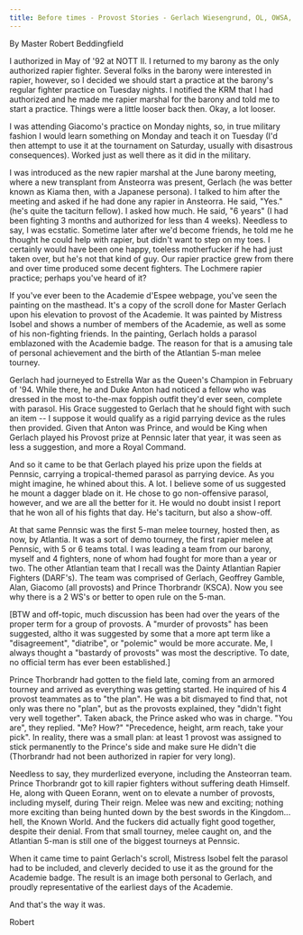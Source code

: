 ```yaml
---
title: Before times - Provost Stories - Gerlach Wiesengrund, OL, OWSA, Baron
---
```


By Master Robert Beddingfield


I authorized in May of '92 at NOTT II. I returned to my barony as the only authorized rapier fighter. Several folks in the barony were interested in rapier, however, so I decided we should start a practice at the barony's regular fighter practice on Tuesday nights. I notified the KRM that I had authorized and he made me rapier marshal for the barony and told me to start a practice. Things were a little looser back then. Okay, a lot looser.

I was attending Giacomo's practice on Monday nights, so, in true military fashion I would learn something on Monday and teach it on Tuesday (I'd then attempt to use it at the tournament on Saturday, usually with disastrous consequences). Worked just as well there as it did in the military.

I was introduced as the new rapier marshal at the June barony meeting, where a new transplant from Ansteorra was present, Gerlach (he was better known as Kiama then, with a Japanese persona). I talked to him after the meeting and asked if he had done any rapier in Ansteorra. He said, "Yes." (he's quite the taciturn fellow). I asked how much. He said, "6 years" (I had been fighting 3 months and authorized for less than 4 weeks). Needless to say, I was ecstatic. Sometime later after we'd become friends, he told me he thought he could help with rapier, but didn't want to step on my toes. I certainly would have been one happy, toeless motherfucker if he had just taken over, but he's not that kind of guy. Our rapier practice grew from there and over time produced some decent fighters. The Lochmere rapier practice; perhaps you've heard of it?

If you've ever been to the Academie d'Espee webpage, you've seen the painting on the masthead. It's a copy of the scroll done for Master Gerlach upon his elevation to provost of the Academie. It was painted by Mistress Isobel and shows a number of members of the Academie, as well as some of his non-fighting friends. In the painting, Gerlach holds a parasol emblazoned with the Academie badge. The reason for that is a amusing tale of personal achievement and the birth of the Atlantian 5-man melee tourney.

Gerlach had journeyed to Estrella War as the Queen's Champion in February of '94. While there, he and Duke Anton had noticed a fellow who was dressed in the most to-the-max foppish outfit they'd ever seen, complete with parasol. His Grace suggested to Gerlach that he should fight with such an item -- I suppose it would qualify as a rigid parrying device as the rules then provided. Given that Anton was Prince, and would be King when Gerlach played his Provost prize at Pennsic later that year, it was seen as less a suggestion, and more a Royal Command.

And so it came to be that Gerlach played his prize upon the fields at Pennsic, carrying a tropical-themed parasol as parrying device. As you might imagine, he whined about this. A lot. I believe some of us suggested he mount a dagger blade on it. He chose to go non-offensive parasol, however, and we are all the better for it. He would no doubt insist I report that he won all of his fights that day. He's taciturn, but also a show-off.

At that same Pennsic was the first 5-man melee tourney, hosted then, as now, by Atlantia. It was a sort of demo tourney, the first rapier melee at Pennsic, with 5 or 6 teams total. I was leading a team from our barony, myself and 4 fighters, none of whom had fought for more than a year or two. The other Atlantian team that I recall was the Dainty Atlantian Rapier Fighters (DARF's). The team was comprised of Gerlach, Geoffrey Gamble, Alan, Giacomo (all provosts) and Prince Thorbrandr (KSCA). Now you see why there is a 2 WS's or better to open rule on the 5-man.

[BTW and off-topic, much discussion has been had over the years of the proper term for a group of provosts. A "murder of provosts" has been suggested, altho it was suggested by some that a more apt term like a "disagreement", "diatribe", or "polemic" would be more accurate. Me, I always thought a "bastardy of provosts" was most the descriptive. To date, no official term has ever been established.]

Prince Thorbrandr had gotten to the field late, coming from an armored tourney and arrived as everything was getting started. He inquired of his 4 provost teammates as to "the plan". He was a bit dismayed to find that, not only was there no "plan", but as the provosts explained, they "didn't fight very well together". Taken aback, the Prince asked who was in charge. "You are", they replied. "Me? How?" "Precedence, height, arm reach, take your pick". In reality, there was a small plan: at least 1 provost was assigned to stick permanently to the Prince's side and make sure He didn't die (Thorbrandr had not been authorized in rapier for very long).

Needless to say, they murderlized everyone, including the Ansteorran team. Prince Thorbrandr got to kill rapier fighters without suffering death Himself. He, along with Queen Eorann, went on to elevate a number of provosts, including myself, during Their reign. Melee was new and exciting; nothing more exciting than being hunted down by the best swords in the Kingdom...
hell, the Known World. And the fuckers did actually fight good together, despite their denial. From that small tourney, melee caught on, and the Atlantian 5-man is still one of the biggest tourneys at Pennsic.

When it came time to paint Gerlach's scroll, Mistress Isobel felt the parasol had to be included, and cleverly decided to use it as the ground for the Academie badge. The result is an image both personal to Gerlach, and proudly representative of the earliest days of the Academie.

And that's the way it was.

Robert 
